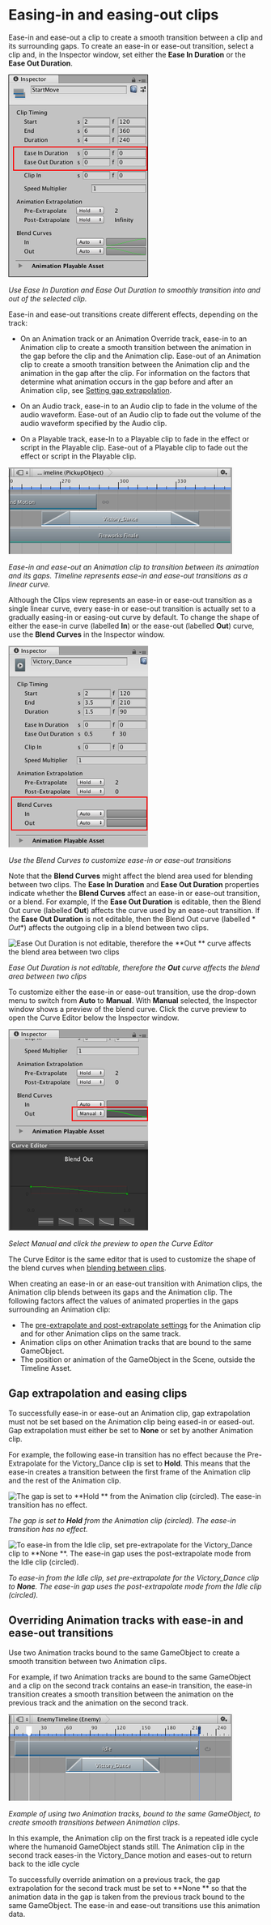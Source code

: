 # Easing-in and easing-out clips

Ease-in and ease-out a clip to create a smooth transition between a clip and its surrounding gaps. To create an ease-in
or ease-out transition, select a clip and, in the Inspector window, set either the **Ease In Duration** or the **Ease
Out Duration**.

![Use Ease In Duration and Ease Out Duration to smoothly transition into and out of the selected clip.](images/timeline_inspector_ease_in_out.png)

_Use Ease In Duration and Ease Out Duration to smoothly transition into and out of the selected clip._

Ease-in and ease-out transitions create different effects, depending on the track:

* On an Animation track or an Animation Override track, ease-in to an Animation clip to create a smooth transition
  between the animation in the gap before the clip and the Animation clip. Ease-out of an Animation clip to create a
  smooth transition between the Animation clip and the animation in the gap after the clip. For information on the
  factors that determine what animation occurs in the gap before and after an Animation clip,
  see [Setting gap extrapolation](clp_gap_extrap.md).

* On an Audio track, ease-in to an Audio clip to fade in the volume of the audio waveform. Ease-out of an Audio clip to
  fade out the volume of the audio waveform specified by the Audio clip.

* On a Playable track, ease-In to a Playable clip to fade in the effect or script in the Playable clip. Ease-out of a
  Playable clip to fade out the effect or script in the Playable clip.

![Ease-in and ease-out an Animation clip to transition between its animation and its gaps. Timeline represents ease-in and ease-out transitions as a linear curve.](images/timeline_clip_ease_in_out.png)

_Ease-in and ease-out an Animation clip to transition between its animation and its gaps. Timeline represents ease-in
and ease-out transitions as a linear curve._

Although the Clips view represents an ease-in or ease-out transition as a single linear curve, every ease-in or ease-out
transition is actually set to a gradually easing-in or easing-out curve by default. To change the shape of either the
ease-in curve (labelled **In**) or the ease-out (labelled **Out**) curve, use the **Blend Curves** in the Inspector
window.

![Use the Blend Curves to customize ease-in or ease-out transitions](images/timeline_inspector_blend_curves.png)

_Use the Blend Curves to customize ease-in or ease-out transitions_

Note that the **Blend Curves** might affect the blend area used for blending between two clips. The **Ease In Duration**
and **Ease Out Duration** properties indicate whether the **Blend Curves** affect an ease-in or ease-out transition, or
a blend. For example, If the **Ease Out Duration** is editable, then the Blend Out curve (labelled **Out**) affects the
curve used by an ease-out transition. If the **Ease Out Duration** is not editable, then the Blend Out curve (labelled *
*Out**) affects the outgoing clip in a blend between two clips.

![Ease Out Duration is not editable, therefore the **Out
** curve affects the blend area between two clips](images/timeline_inspector_ease_in_blend_out.png)

_Ease Out Duration is not editable, therefore the **Out** curve affects the blend area between two clips_

To customize either the ease-in or ease-out transition, use the drop-down menu to switch from **Auto** to **Manual**.
With **Manual** selected, the Inspector window shows a preview of the blend curve. Click the curve preview to open the
Curve Editor below the Inspector window.

![Select Manual and click the preview to open the Curve Editor](images/timeline_inspector_curve_editor.png)

_Select Manual and click the preview to open the Curve Editor_

The Curve Editor is the same editor that is used to customize the shape of the blend curves
when [blending between clips](clp_blend.md).

When creating an ease-in or an ease-out transition with Animation clips, the Animation clip blends between its gaps and
the Animation clip. The following factors affect the values of animated properties in the gaps surrounding an Animation
clip:

* The [pre-extrapolate and post-extrapolate settings](clp_gap_extrap.md) for the Animation clip and for other Animation
  clips on the same track.
* Animation clips on other Animation tracks that are bound to the same GameObject.
* The position or animation of the GameObject in the Scene, outside the Timeline Asset.

## Gap extrapolation and easing clips

To successfully ease-in or ease-out an Animation clip, gap extrapolation must not be set based on the Animation clip
being eased-in or eased-out. Gap extrapolation must either be set to **None** or set by another Animation clip.

For example, the following ease-in transition has no effect because the Pre-Extrapolate for the Victory_Dance clip is
set to **Hold**. This means that the ease-in creates a transition between the first frame of the Animation clip and the
rest of the Animation clip.

![The gap is set to **Hold
** from the Animation clip (circled). The ease-in transition has no effect.](images/timeline_clip_ease_in_bad_gap.png)

_The gap is set to **Hold** from the Animation clip (circled). The ease-in transition has no effect._

![To ease-in from the Idle clip, set pre-extrapolate for the Victory_Dance clip to **None
**. The ease-in gap uses the post-extrapolate mode from the Idle clip (circled).](images/timeline_clip_ease_in_good_gap.png)

_To ease-in from the Idle clip, set pre-extrapolate for the Victory_Dance clip to **None**. The ease-in gap uses the
post-extrapolate mode from the Idle clip (circled)._

## Overriding Animation tracks with ease-in and ease-out transitions

Use two Animation tracks bound to the same GameObject to create a smooth transition between two Animation clips.

For example, if two Animation tracks are bound to the same GameObject and a clip on the second track contains an ease-in
transition, the ease-in transition creates a smooth transition between the animation on the previous track and the
animation on the second track.

![Example of using two Animation tracks, bound to the same GameObject, to create smooth transitions between Animation clips.](images/timeline_clip_ease_in_override_track.png)

_Example of using two Animation tracks, bound to the same GameObject, to create smooth transitions between Animation
clips._

In this example, the Animation clip on the first track is a repeated idle cycle where the humanoid GameObject stands
still. The Animation clip in the second track eases-in the Victory_Dance motion and eases-out to return back to the idle
cycle

To successfully override animation on a previous track, the gap extrapolation for the second track must be set to **None
** so that the animation data in the gap is taken from the previous track bound to the same GameObject. The ease-in and
ease-out transitions use this animation data.

